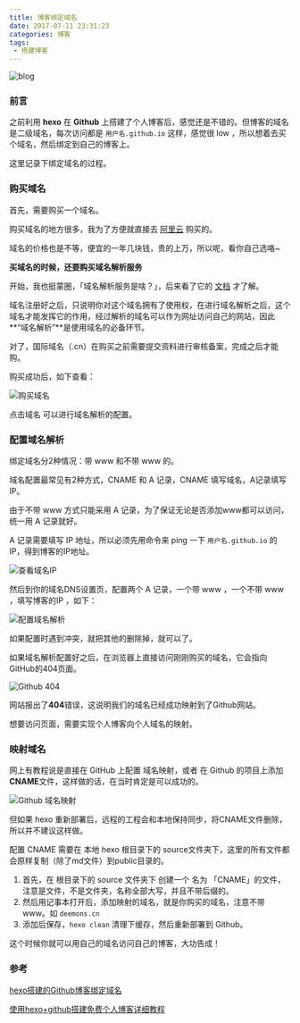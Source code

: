 ```yaml
---
title: 博客绑定域名
date: 2017-07-11 23:31:23
categories: 博客
tags:
 - 搭建博客
---
```


![blog](http://oslynwh8c.bkt.clouddn.com/image/hexo/blog.jpg)

### 前言

之前利用 **hexo** 在 **Github** 上搭建了个人博客后，感觉还是不错的。但博客的域名是二级域名，每次访问都是 `用户名.github.io` 这样，感觉很 low ，所以想着去买个域名，然后绑定到自己的博客上。

这里记录下绑定域名的过程。

<!-- more -->

### 购买域名

首先，需要购买一个域名。

购买域名的地方很多，我为了方便就直接去 [阿里云](https://wanwang.aliyun.com/?utm_medium=text&utm_source=baidu&utm_campaign=ymsj&utm_content=se_3504) 购买的。

域名的价格也是不等，便宜的一年几块钱，贵的上万，所以呢，看你自己选咯~



**买域名的时候，还要购买域名解析服务** 

开始，我也挺蒙圈，「域名解析服务是啥？」，后来看了它的 [文档](https://help.aliyun.com/knowledge_detail/39792.html) 才了解。

域名注册好之后，只说明你对这个域名拥有了使用权，在进行域名解析之后，这个域名才能发挥它的作用，经过解析的域名可以作为网址访问自己的网站，因此**“域名解析”**是使用域名的必备环节。



对了，国际域名（.cn）在购买之前需要提交资料进行审核备案，完成之后才能购。

购买成功后，如下查看：

![购买域名](http://oslynwh8c.bkt.clouddn.com/image/hexo/%E8%B4%AD%E4%B9%B0%E5%9F%9F%E5%90%8D.jpg)

点击域名 可以进行域名解析的配置。



### 配置域名解析

绑定域名分2种情况：带 www 和不带 www 的。

域名配置最常见有2种方式，CNAME 和 A 记录，CNAME 填写域名，A记录填写 IP。

由于不带 www 方式只能采用 A 记录，为了保证无论是否添加www都可以访问，统一用 A 记录就好。



A 记录需要填写 IP 地址，所以必须先用命令来 ping 一下  `用户名.github.io`  的IP，得到博客的IP地址。

![查看域名IP](http://oslynwh8c.bkt.clouddn.com/image/hexo/%E6%9F%A5%E7%9C%8B%E5%9F%9F%E5%90%8D%E7%9A%84IP.jpg)

然后到你的域名DNS设置页，配置两个 A 记录，一个带 www ，一个不带 www ，填写博客的IP ，如下：

![配置域名解析](http://oslynwh8c.bkt.clouddn.com/image/hexo/%E9%85%8D%E7%BD%AE%E5%9F%9F%E5%90%8D.jpg)

如果配置时遇到冲突，就把其他的删除掉，就可以了。

如果域名解析配置好之后，在浏览器上直接访问刚刚购买的域名，它会指向GitHub的404页面。

![Github 404](http://oslynwh8c.bkt.clouddn.com/image/hexo/GitHub%20404.jpg)

网站报出了**404**错误，这说明我们的域名已经成功映射到了Github网站。

想要访问页面，需要实现个人博客向个人域名的映射。



### 映射域名

网上有教程说是直接在 GitHub 上配置 域名映射，或者 在 Github 的项目上添加 **CNAME**文件，这样做的话，在当时肯定是可以成功的。

![Github 域名映射](http://oslynwh8c.bkt.clouddn.com/image/hexo/Github%20%E9%85%8D%E7%BD%AE%E6%98%A0%E5%B0%84.jpg)

但如果 hexo 重新部署后，远程的工程会和本地保持同步，将CNAME文件删除，所以并不建议这样做。

配置 CNAME 需要在 本地 hexo 根目录下的 source文件夹下，这里的所有文件都会原样复制（除了md文件）到public目录的。

1. 首先，在 根目录下的 source 文件夹下 创建一个 名为 「CNAME」的文件，注意是文件，不是文件夹，名称全部大写，并且不带后缀的。
2. 然后用记事本打开后，添加映射的域名，就是你购买的域名，注意不带www。如 `deemons.cn`
3. 添加后保存，`hexo clean` 清理下缓存，然后重新部署到 Github。

这个时候你就可以用自己的域名访问自己的博客，大功告成！



### 参考

[hexo搭建的Github博客绑定域名](http://www.jianshu.com/p/cea41e5c9b2a)

[使用hexo+github搭建免费个人博客详细教程](http://blog.liuxianan.com/build-blog-website-by-hexo-github.html)